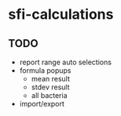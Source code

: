 # sfi-calculations

## TODO
* report range auto selections
* formula popups
  * mean result
  * stdev result
  * all bacteria
* import/export
